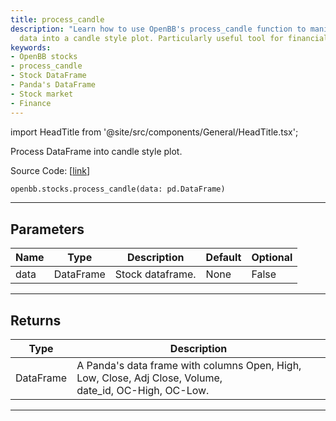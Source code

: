 ```yaml
---
title: process_candle
description: "Learn how to use OpenBB's process_candle function to manipulate stock"
  data into a candle style plot. Particularly useful tool for financial analysis.
keywords:
- OpenBB stocks
- process_candle
- Stock DataFrame
- Panda's DataFrame
- Stock market
- Finance
---
```


import HeadTitle from '@site/src/components/General/HeadTitle.tsx';

<HeadTitle title="stocks.process_candle - Reference | OpenBB SDK Docs" />

Process DataFrame into candle style plot.

Source Code: [[link](https://github.com/OpenBB-finance/OpenBBTerminal/tree/main/openbb_terminal/stocks/stocks_helper.py#L825)]

```python
openbb.stocks.process_candle(data: pd.DataFrame)
```

---

## Parameters

| Name | Type | Description | Default | Optional |
| ---- | ---- | ----------- | ------- | -------- |
| data | DataFrame | Stock dataframe. | None | False |


---

## Returns

| Type | Description |
| ---- | ----------- |
| DataFrame | A Panda's data frame with columns Open, High, Low, Close, Adj Close, Volume,<br/>date_id, OC-High, OC-Low. |
---
